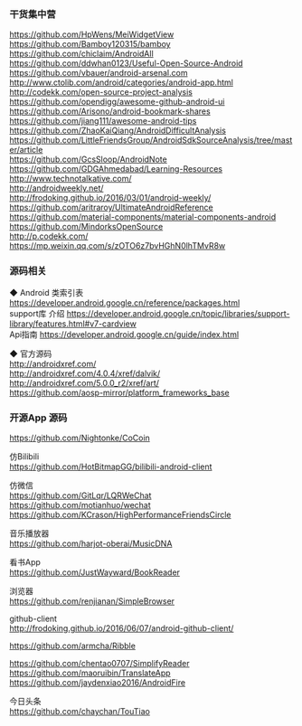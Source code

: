 ### 干货集中营  
https://github.com/HpWens/MeiWidgetView  
https://github.com/Bamboy120315/bamboy  
https://github.com/chiclaim/AndroidAll  
https://github.com/ddwhan0123/Useful-Open-Source-Android  
https://github.com/vbauer/android-arsenal.com  
http://www.ctolib.com/android/categories/android-app.html  
http://codekk.com/open-source-project-analysis  
https://github.com/opendigg/awesome-github-android-ui  
https://github.com/Arisono/android-bookmark-shares  
https://github.com/jiang111/awesome-android-tips  
https://github.com/ZhaoKaiQiang/AndroidDifficultAnalysis  
https://github.com/LittleFriendsGroup/AndroidSdkSourceAnalysis/tree/master/article  
https://github.com/GcsSloop/AndroidNote  
https://github.com/GDGAhmedabad/Learning-Resources  
http://www.technotalkative.com/  
http://androidweekly.net/  
http://frodoking.github.io/2016/03/01/android-weekly/  
https://github.com/aritraroy/UltimateAndroidReference  
https://github.com/material-components/material-components-android  
https://github.com/MindorksOpenSource  
http://p.codekk.com/  
https://mp.weixin.qq.com/s/zOTO6z7bvHGhN0lhTMvR8w  

### 源码相关  

◆ Android 类索引表  
https://developer.android.google.cn/reference/packages.html  
support库 介绍  https://developer.android.google.cn/topic/libraries/support-library/features.html#v7-cardview  
Api指南  https://developer.android.google.cn/guide/index.html  

◆ 官方源码  
http://androidxref.com/  
http://androidxref.com/4.0.4/xref/dalvik/  
http://androidxref.com/5.0.0_r2/xref/art/  
https://github.com/aosp-mirror/platform_frameworks_base  

### 开源App 源码
https://github.com/Nightonke/CoCoin  

仿Bilibili  
https://github.com/HotBitmapGG/bilibili-android-client  

仿微信  
https://github.com/GitLqr/LQRWeChat  
https://github.com/motianhuo/wechat   
https://github.com/KCrason/HighPerformanceFriendsCircle  


音乐播放器  
https://github.com/harjot-oberai/MusicDNA    

 看书App  
https://github.com/JustWayward/BookReader  

浏览器  
https://github.com/renjianan/SimpleBrowser  

github-client  
http://frodoking.github.io/2016/06/07/android-github-client/  

https://github.com/armcha/Ribble 

https://github.com/chentao0707/SimplifyReader
https://github.com/maoruibin/TranslateApp  
https://github.com/jaydenxiao2016/AndroidFire  

今日头条  
https://github.com/chaychan/TouTiao  


